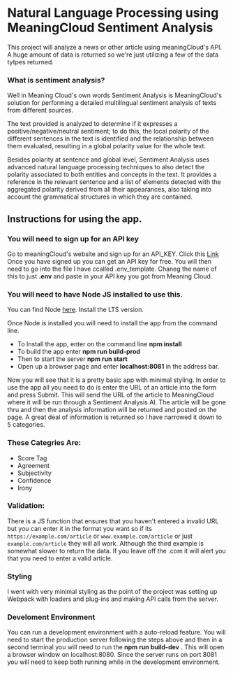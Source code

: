 # Natural Language Processing using MeaningCloud Sentiment Analysis

This project will analyze a news or other article using meaningCloud's API. A huge amount of data is returned so we're just utilizing a few of the data tytpes returned.

### What is sentiment analysis?
Well in Meaning Cloud's own words Sentiment Analysis is MeaningCloud's solution for performing a detailed multilingual sentiment analysis of texts from different sources.

The text provided is analyzed to determine if it expresses a positive/negative/neutral sentiment; to do this, the local polarity of the different sentences in the text is identified and the relationship between them evaluated, resulting in a global polarity value for the whole text.

Besides polarity at sentence and global level, Sentiment Analysis uses advanced natural language processing techniques to also detect the polarity associated to both entities and concepts in the text. It provides a reference in the relevant sentence and a list of elements detected with the aggregated polarity derived from all their appearances, also taking into account the grammatical structures in which they are contained.

## Instructions for using the app.

### You will need to sign up for an API key
Go to meaningCloud's website and sign up for an API_KEY. Click this [Link](https://www.meaningcloud.com/developer/create-account)
Once you have signed up you can get an API key for free. You will then need to go into the file I have ccalled .env_template.
Chaneg the name of this to just **.env** and paste in your API key you got from Meaning Cloud.

### You will need to have Node JS installed to use this.
You can find Node [here](https://nodejs.org/en/).
Install the LTS version.

Once Node is installed you will need to install the app from the command line.
* To Install the app, enter on the command line    **npm install**
* To build the app enter      **npm run build-prod**
* Then to start the server    **npm run start**
* Open up a browser page and enter **localhost:8081** in the address bar.

Now you will see that it is a pretty basic app with minimal styling. In order to use the app all you need to do is enter
the URL of an article into the form and press Submit. This will send the URL of the article to MeaningCloud
where it will be run through a Sentiment Analysis AI. The article will be gone thru and then the analysis information will be returned
and posted on the page. A great deal of information is returned so I have narrowed it down to 5 categories.

### These Categries Are:
* Score Tag
* Agreement
* Subjectivity
* Confidence
* Irony


### Validation:
There is a JS function that ensures that you haven't entered a invalid URL but you can enter it in the format you want
so if its `https://example.com/article` or `www.example.com/article` or just `example.com/article` they will all work. Although
the third example is somewhat slower to return the data. If you leave off the .com it will alert you that you need to enter a valid article.

### Styling
I went with very minimal styling as the point of the project was setting up Webpack with loaders and plug-ins and making API calls from the server.

### Develoment Environment
You can run a development environment with a auto-reload feature. You will need to start the production server following the steps above and then in
a second terminal you will need to run the **npm run build-dev** .
This will open a browser window on localhost:8080. Since the server runs on port 8081 you will need to keep both running while in the development environment.

